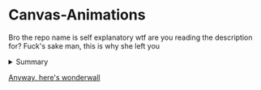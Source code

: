 # Canvas-Animations
Bro the repo name is self explanatory wtf are you reading the description for? Fuck's sake man, this is why she left you

<details>
  <summary>Summary</summary>
  <p>Description goes here</p>
</details>

[Anyway, here's wonderwall](https://robo-mop.github.io/Canvas-Animations/index.html)
